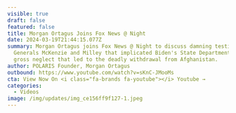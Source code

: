 ```yaml
---
visible: true
draft: false
featured: false
title: Morgan Ortagus Joins Fox News @ Night
date: 2024-03-19T21:44:15.077Z
summary: Morgan Ortagus joins Fox News @ Night to discuss damning testimony by
  Generals McKenzie and Milley that implicated Biden's State Department in the
  gross neglect that led to the deadly withdrawal from Afghanistan.
author: POLARIS Founder, Morgan Ortagus
outbound: https://www.youtube.com/watch?v=sKnC-JMooMs
cta: View Now On <i class="fa-brands fa-youtube"></i> Youtube →
categories:
  - Videos
image: /img/updates/img_ce156ff9f127-1.jpeg
---
```


